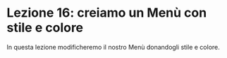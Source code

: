 # Lezione 16: creiamo un Menù con stile e colore

In questa lezione modificheremo il nostro Menù donandogli stile e colore.
